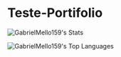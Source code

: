 # Teste-Portifolio

![GabrielMello159's Stats](https://github-readme-stats.vercel.app/api?username=GabrielMello159&theme=tokyonight&show_icons=true&hide_border=false&count_private=true)

![GabrielMello159's Top Languages](https://github-readme-stats.vercel.app/api/top-langs/?username=GabrielMello159&theme=tokyonight&show_icons=true&hide_border=false&layout=compact)
